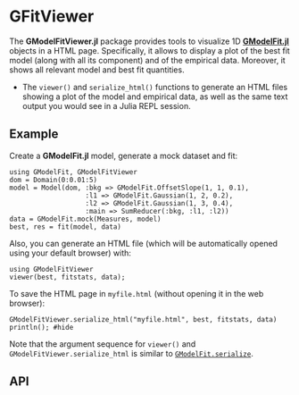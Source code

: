 # GFitViewer

The **GModelFitViewer.jl** package provides tools to visualize 1D [**GModelFit.jl**](https://github.com/gcalderone/GModelFit.jl/blob/master/docs/src/misc.md) objects in a HTML page.  Specifically, it allows to display a plot of the best fit model (along with all its component) and of the empirical data.  Moreover, it shows all relevant model and best fit quantities.

- The `viewer()` and `serialize_html()` functions to generate an HTML files showing a plot of the model and empirical data, as well as the same text output you would see in a Julia REPL session.

## Example

Create a **GModelFit.jl** model, generate a mock dataset and fit:
```@example abc
using GModelFit, GModelFitViewer
dom = Domain(0:0.01:5)
model = Model(dom, :bkg => GModelFit.OffsetSlope(1, 1, 0.1),
                   :l1 => GModelFit.Gaussian(1, 2, 0.2),
                   :l2 => GModelFit.Gaussian(1, 3, 0.4),
                   :main => SumReducer(:bkg, :l1, :l2))
data = GModelFit.mock(Measures, model)
best, res = fit(model, data)
```



Also, you can generate an HTML file (which will be automatically opened using your default browser) with:

```@example abc
using GModelFitViewer
viewer(best, fitstats, data);
```

To save the HTML page in `myfile.html` (without opening it in the web browser):
```@example abc
GModelFitViewer.serialize_html("myfile.html", best, fitstats, data)
println(); #hide
```

Note that the argument sequence for `viewer()` and `GModelFitViewer.serialize_html` is similar to [`GModelFit.serialize`](https://gcalderone.github.io/GModelFit.jl/api.html#GModelFit.serialize).


## API

